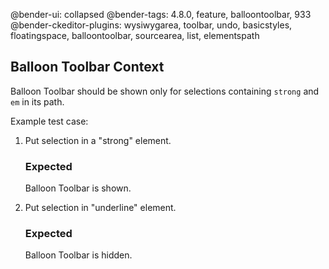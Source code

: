 @bender-ui: collapsed
@bender-tags: 4.8.0, feature, balloontoolbar, 933
@bender-ckeditor-plugins: wysiwygarea, toolbar, undo, basicstyles, floatingspace, balloontoolbar, sourcearea, list,
elementspath

## Balloon Toolbar Context

Balloon Toolbar should be shown only for selections containing `strong` and `em` in its path.

Example test case:

1. Put selection in a "strong" element.

   ### Expected

   Balloon Toolbar is shown.

1. Put selection in "underline" element.

   ### Expected

   Balloon Toolbar is hidden.
